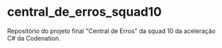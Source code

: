 # central_de_erros_squad10
Repositório do projeto final "Central de Erros" da squad 10 da aceleração C# da Codenation.
